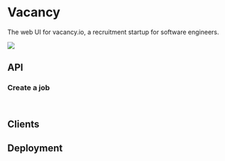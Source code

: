 # Vacancy

The web UI for vacancy.io, a recruitment startup for software engineers.

![](https://raw.githubusercontent.com/owainlewis/vacancy-ui/master/public/images/preview.png)

## API

### Create a job

```


```

## Clients

## Deployment
